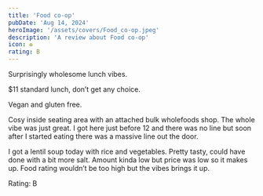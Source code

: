```yaml
---
title: 'Food co-op'
pubDate: 'Aug 14, 2024'
heroImage: '/assets/covers/Food_co-op.jpeg'
description: 'A review about Food co-op'
icon: ♻️
rating: B
---
```


Surprisingly wholesome lunch vibes.

$11 standard lunch, don’t get any choice.

Vegan and gluten free.

Cosy inside seating area with an attached bulk wholefoods shop. The whole vibe was just great. I got here just before 12 and there was no line but soon after I started eating there was a massive line out the door.

I got a lentil soup today with rice and vegetables. Pretty tasty, could have done with a bit more salt. Amount kinda low but price was low so it makes up. Food rating wouldn’t be too high but the vibes brings it up.

Rating: B
